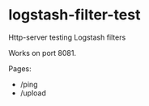 # logstash-filter-test
Http-server testing Logstash filters

Works on port 8081.

Pages:
- /ping
- /upload
